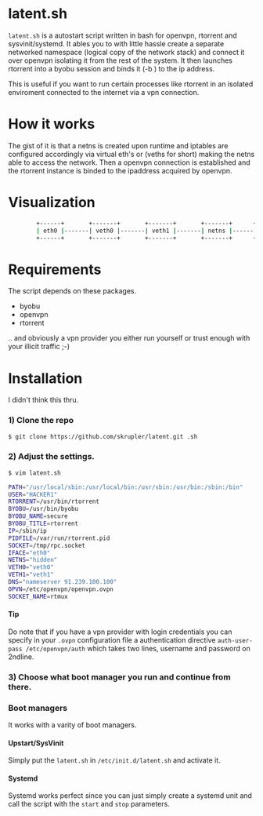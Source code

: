 # latent.sh
`latent.sh` is a autostart script written in bash for openvpn, rtorrent and sysvinit/systemd. It ables you to with little hassle
create a separate networked namespace (logical copy of the network stack) and connect it over openvpn isolating it from the rest of the system. It then launches rtorrent into a byobu session and binds it (-b <ipaddr>) to the ip address.

This is useful if you want to run certain processes like rtorrent in an isolated enviroment connected to the internet
via a vpn connection.

# How it works
The gist of it is that a netns is created upon runtime and iptables are configured accordingly via virtual eth's or (veths for short) making the netns able to access the network.
Then a openvpn connection is established and the rtorrent instance is binded to the ipaddress acquired by openvpn.

# Visualization
```bash
        +------+       +-------+       +-------+       +-------+      +---------+      +----------+
        | eth0 |-------| veth0 |-------| veth1 |-------| netns |------| openvpn |------| rtorrent |
        +------+       +-------+       +-------+       +-------+      +---------+      +----------+
```

# Requirements
The script depends on these packages.

* byobu
* openvpn
* rtorrent

.. and obviously a vpn provider you either run yourself or trust enough with your illicit traffic ;-)

# Installation
I didn't think this thru.

### 1) Clone the repo
```bash
$ git clone https://github.com/skrupler/latent.git .sh
```
### 2) Adjust the settings.
```bash
$ vim latent.sh
```

```bash
PATH="/usr/local/sbin:/usr/local/bin:/usr/sbin:/usr/bin:/sbin:/bin"
USER="HACKER1"
RTORRENT=/usr/bin/rtorrent
BYOBU=/usr/bin/byobu
BYOBU_NAME=secure
BYOBU_TITLE=rtorrent
IP=/sbin/ip
PIDFILE=/var/run/rtorrent.pid
SOCKET=/tmp/rpc.socket
IFACE="eth0"
NETNS="hidden"
VETH0="veth0"
VETH1="veth1"
DNS="nameserver 91.239.100.100"
OPVN=/etc/openvpn/openvpn.ovpn
SOCKET_NAME=rtmux
```

#### Tip
Do note that if you have a vpn provider with login credentials you can specify in your `.ovpn` configuration file a authentication directive `auth-user-pass /etc/openvpn/auth` which takes two lines, username and password on 2ndline.

### 3) Choose what boot manager you run and continue from there.

### Boot managers
It works with a varity of boot managers. 

#### Upstart/SysVinit
Simply put the `latent.sh` in `/etc/init.d/latent.sh` and activate it.


#### Systemd
Systemd works perfect since you can just simply create a systemd unit and call the script with the `start` and `stop` parameters.




